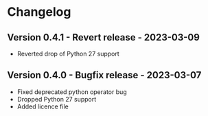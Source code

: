 # Changelog

## Version 0.4.1 - Revert release - 2023-03-09
- Reverted drop of Python 27 support

## Version 0.4.0 - Bugfix release - 2023-03-07
- Fixed deprecated python operator bug
- Dropped Python 27 support
- Added licence file